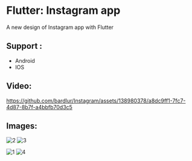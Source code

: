# Flutter: Instagram app

A new design of Instagram app with Flutter

## Support :
- Android
- IOS


## Video:
https://github.com/bardlur/Instagram/assets/138980378/a8dc9ff1-7fc7-4d87-8b7f-a4bbfb70d3c5


## Images:

![2](https://github.com/bardlur/Instagram/assets/138980378/489a6f66-bf3a-4b9c-9d96-5bc852bd7e42)  ![3](https://github.com/bardlur/Instagram/assets/138980378/ae67f255-3320-43d9-8a74-049bcec01a80)

![1](https://github.com/bardlur/Instagram/assets/138980378/f6aadb59-c2c7-406d-98d7-fffe58b93121)  ![4](https://github.com/bardlur/Instagram/assets/138980378/38e1b875-95c6-4a95-808d-b973ac414b53)

